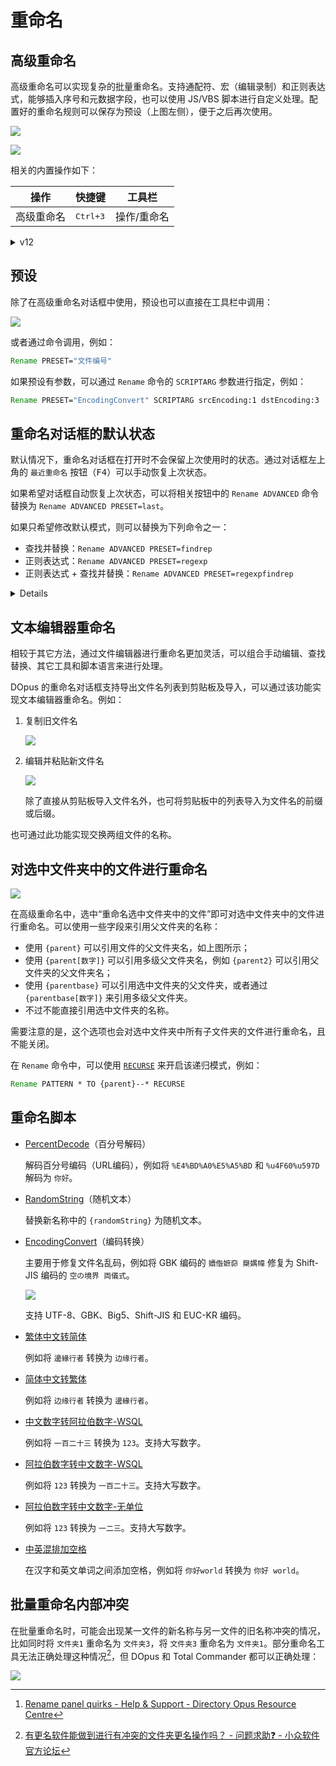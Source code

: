 # 重命名
## 高级重命名
高级重命名可以实现复杂的批量重命名。支持通配符、宏（编辑录制）和正则表达式，能够插入序号和元数据字段，也可以使用 JS/VBS 脚本进行自定义处理。配置好的重命名规则可以保存为预设（上图左侧），便于之后再次使用。

![](images/重命名/高级重命名-v13.png)

![](images/重命名/高级重命名2-v13.png)

相关的内置操作如下：

操作 | 快捷键 | 工具栏
--- | --- | ---
高级重命名 | <kbd><kbd>Ctrl</kbd>+<kbd>3</kbd></kbd> | 操作/重命名

<details><summary>v12</summary>

![](images/重命名/高级重命名-v12.png)
</details>

## 预设
除了在高级重命名对话框中使用，预设也可以直接在工具栏中调用：

![](images/重命名/预设-工具栏.png)

或者通过命令调用，例如：
```cmd
Rename PRESET="文件编号"
```
如果预设有参数，可以通过 `Rename` 命令的 `SCRIPTARG` 参数进行指定，例如：
```cmd
Rename PRESET="EncodingConvert" SCRIPTARG srcEncoding:1 dstEncoding:3
```

## 重命名对话框的默认状态
默认情况下，重命名对话框在打开时不会保留上次使用时的状态。通过对话框左上角的 `最近重命名` 按钮（<kbd>F4</kbd>）可以手动恢复上次状态。

如果希望对话框自动恢复上次状态，可以将相关按钮中的 `Rename ADVANCED` 命令替换为 `Rename ADVANCED PRESET=last`。

如果只希望修改默认模式，则可以替换为下列命令之一：
- 查找并替换：`Rename ADVANCED PRESET=findrep`
- 正则表达式：`Rename ADVANCED PRESET=regexp`
- 正则表达式 + 查找并替换：`Rename ADVANCED PRESET=regexpfindrep`

<details>

`regexpfindrep` 虽然在 v12.27 才被加入文档，但实际上在之前的版本中也是可用的。[^regexfindrep]

[^regexfindrep]: [Rename panel quirks - Help & Support - Directory Opus Resource Centre](https://resource.dopus.com/t/rename-panel-quirks/11777/5)

</details>

## 文本编辑器重命名
相较于其它方法，通过文件编辑器进行重命名更加灵活，可以组合手动编辑、查找替换、其它工具和脚本语言来进行处理。

DOpus 的重命名对话框支持导出文件名列表到剪贴板及导入，可以通过该功能实现文本编辑器重命名。例如：

1. 复制旧文件名

   ![](images/重命名/复制.png)

2. 编辑并粘贴新文件名

   ![](images/重命名/粘贴.png)

   除了直接从剪贴板导入文件名外，也可将剪贴板中的列表导入为文件名的前缀或后缀。

也可通过此功能实现交换两组文件的名称。

## 对选中文件夹中的文件进行重命名
![](images/重命名/选中文件夹.png)

在高级重命名中，选中“重命名选中文件夹中的文件”即可对选中文件夹中的文件进行重命名。可以使用一些字段来引用父文件夹的名称：

- 使用 `{parent}` 可以引用文件的父文件夹名，如上图所示；
- 使用 `{parent[数字]}` 可以引用多级父文件夹名，例如 `{parent2}` 可以引用父文件夹的父文件夹名；
- 使用 `{parentbase}` 可以引用选中文件夹的父文件夹，或者通过 `{parentbase[数字]}` 来引用多级父文件夹。
- 不过不能直接引用选中文件夹的名称。

需要注意的是，这个选项也会对选中文件夹中所有子文件夹的文件进行重命名，且不能关闭。

在 `Rename` 命令中，可以使用 [`RECURSE`](https://www.gpsoft.com.au/help/opus12/index.html#!Documents/Rename.htm:~:text=RECURSE) 来开启该递归模式，例如：
```cmd
Rename PATTERN * TO {parent}--* RECURSE
```

## 重命名脚本
- [PercentDecode](https://github.com/Chaoses-Ib/IbDOpusScripts/blob/main/Rename%20Scripts/PercentDecode.js)（百分号解码）

  解码百分号编码（URL编码），例如将 `%E4%BD%A0%E5%A5%BD` 和 `%u4F60%u597D` 解码为 `你好`。 

- [RandomString](https://github.com/Chaoses-Ib/IbDOpusScripts/blob/main/Rename%20Scripts/RandomString.js)（随机文本）

  替换新名称中的 `{randomString}` 为随机文本。

- [EncodingConvert](https://github.com/Chaoses-Ib/IbDOpusScripts/blob/main/Rename%20Scripts/EncodingConvert.js)（编码转换）

  主要用于修复文件名乱码，例如将 GBK 编码的 `嬻偺嫬奅 椉媀幃` 修复为 Shift-JIS 编码的 `空の境界 両儀式`。 

  ![](https://github.com/Chaoses-Ib/IbDOpusScripts/blob/9f6ac321b31d21bb20ed46b678f7d5f722865fb1/Rename%20Scripts/images/EncodingConvert.zh-Hans.png?raw=true)

  支持 UTF-8、GBK、Big5、Shift-JIS 和 EUC-KR 编码。

- [繁体中文转简体](https://github.com/Chaoses-Ib/IbDOpusScripts/blob/main/Rename%20Scripts/繁体中文转简体.js)

  例如将 `邊緣行者` 转换为 `边缘行者`。

- [简体中文转繁体](https://github.com/Chaoses-Ib/IbDOpusScripts/blob/main/Rename%20Scripts/简体中文转繁体.js)

  例如将 `边缘行者` 转换为 `邊緣行者`。

- [中文数字转阿拉伯数字-WSQL](https://github.com/Chaoses-Ib/IbDOpusScripts/blob/main/Rename%20Scripts/中文数字转阿拉伯数字-WSQL.vbs)

  例如将 `一百二十三` 转换为 `123`。支持大写数字。

- [阿拉伯数字转中文数字-WSQL](https://github.com/Chaoses-Ib/IbDOpusScripts/blob/main/Rename%20Scripts/阿拉伯数字转中文数字-WSQL.vbs)

  例如将 `123` 转换为 `一百二十三`。支持大写数字。

- [阿拉伯数字转中文数字-无单位](https://github.com/Chaoses-Ib/IbDOpusScripts/blob/main/Rename%20Scripts/阿拉伯数字转中文数字-无单位.js)

  例如将 `123` 转换为 `一二三`。支持大写数字。

- [中英混排加空格](https://github.com/Chaoses-Ib/IbDOpusScripts/blob/main/Rename%20Scripts/中英混排加空格.js)

  在汉字和英文单词之间添加空格，例如将 `你好world` 转换为 `你好 world`。

## 批量重命名内部冲突
在批量重命名时，可能会出现某一文件的新名称与另一文件的旧名称冲突的情况，比如同时将 `文件夹1` 重命名为 `文件夹3`，将 `文件夹3` 重命名为 `文件夹1`。部分重命名工具无法正确处理这种情况[^冲突-小众]，但 DOpus 和 Total Commander 都可以正确处理：

![](images/重命名/冲突.png)


[^冲突-小众]: [有更名软件能做到进行有冲突的文件夹更名操作吗？ - 问题求助❓ - 小众软件官方论坛](https://meta.appinn.net/t/topic/49983?u=chaoses_ib)